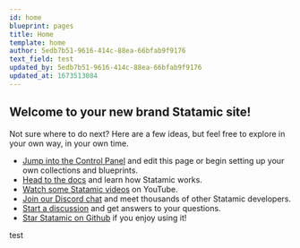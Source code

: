 ```yaml
---
id: home
blueprint: pages
title: Home
template: home
author: 5edb7b51-9616-414c-88ea-66bfab9f9176
text_field: test
updated_by: 5edb7b51-9616-414c-88ea-66bfab9f9176
updated_at: 1673513084
---
```

## Welcome to your new brand Statamic site!

Not sure where to do next? Here are a few ideas, but feel free to explore in your own way, in your own time.

- [Jump into the Control Panel](/cp) and edit this page or begin setting up your own collections and blueprints.
- [Head to the docs](https://statamic.dev) and learn how Statamic works.
- [Watch some Statamic videos](https://youtube.com/statamic) on YouTube.
- [Join our Discord chat](https://statamic.com/discord) and meet thousands of other Statamic developers.
- [Start a discussion](https://github.com/statamic/cms/discussions) and get answers to your questions.
- [Star Statamic on Github](https://github.com/statamic/cms) if you enjoy using it!

test